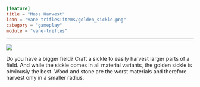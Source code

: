 ```toml
[feature]
title = "Mass Harvest"
icon = "vane-trifles:items/golden_sickle.png"
category = "gameplay"
module = "vane-trifles"
```
---
![](images/sickle.png)

Do you have a bigger field? Craft a sickle to easily harvest larger parts of a field. And while the sickle comes in all material variants, the golden sickle is obviously the best. Wood and stone are the worst materials and therefore harvest only in a smaller radius.
